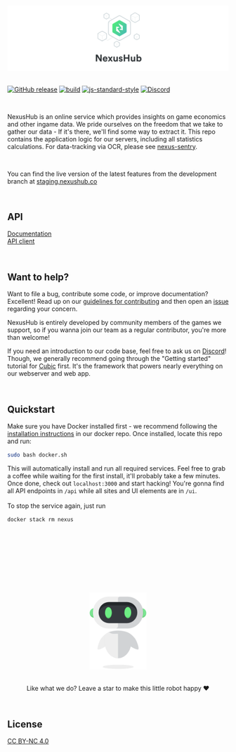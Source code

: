 [![NexusHub](/.github/banner.svg)](https://github.com/nexus-devs)

##

 [![GitHub release](https://img.shields.io/github/release/nexus-devs/nexus-stats.svg)]()
 [![build](https://ci.nexus-stats.com/api/badges/nexus-devs/nexus-stats/status.svg)](https://ci.nexus-stats.com/nexus-devs/nexus-stats)
 [![js-standard-style](https://img.shields.io/badge/code%20style-standard-brightgreen.svg)](http://standardjs.com)
 [![Discord](https://img.shields.io/discord/195582152849620992.svg?logo=discord)](https://discord.gg/AG8RPZ8)

 <br>

NexusHub is an online service which provides insights on game economics and other ingame data. We pride ourselves on the freedom that we take to gather our data - If it's there, we'll find some way to extract it. This repo contains the application logic for our servers, including all statistics calculations. For data-tracking via OCR, please see [nexus-sentry](https://github.com/nexus-devs/nexus-sentry).

<br>

You can find the live version of the latest features from the development branch at [staging.nexushub.co](https://staging.nexushub.co)

<br>

## API
[Documentation](https://staging.nexushub.co/developers)<br>
[API client](https://github.com/nexus-devs/nexushub-client)

<br>

## Want to help?
Want to file a bug, contribute some code, or improve documentation? Excellent!
Read up on our [guidelines for contributing](/.github/CONTRIBUTING.md) and then open an
[issue](https://github.com/nexus-devs/nexus-stats/issues) regarding your
concern.

NexusHub is entirely developed by community members of the games we support,
so if you wanna join our team as a regular contributor, you're more than welcome!

If you need an introduction to our code base, feel free to ask us on
[Discord](https://discord.gg/AG8RPZ8)! Though, we generally recommend going through
the "Getting started" tutorial for [Cubic](https://github.com/nexus-devs/cubic)
first. It's the framework that powers nearly everything on our webserver and
web app.

<br>

## Quickstart
Make sure you have Docker installed first - we recommend following the
[installation instructions](https://github.com/nexus-devs/docker) in our docker
repo. Once installed, locate this repo and run:
```sh
sudo bash docker.sh
```
This will automatically install and run all required services. Feel free to
grab a coffee while waiting for the first install, it'll probably take a few
minutes. Once done, check out `localhost:3000` and start hacking! You're gonna
find all API endpoints in `/api` while all sites and UI elements are in `/ui`.
<br>
<br>
To stop the service again, just run
```
docker stack rm nexus
```

<br>
<br>
<br>

##

<br>
<br>
<br>

<p align="center">
<img src ="/.github/blobob.gif" height="175" alt="Blobot needs stars to survive. Not kidding." />

<br>
<br>

<p align="center">Like what we do? Leave a star to make this little robot happy ❤️</p>
</p>

<br>

## License
[CC BY-NC 4.0](https://creativecommons.org/licenses/by-nc/4.0/)
